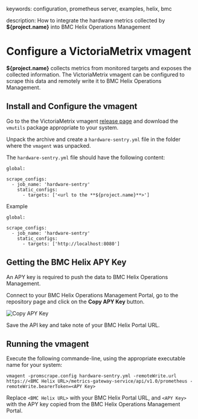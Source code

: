 keywords: configuration, prometheus server, examples, helix, bmc

description: How to integrate the hardware metrics collected by **${project.name}** into BMC Helix Operations Management

# Configure a VictoriaMetrix vmagent

**${project.name}** collects metrics from monitored targets and exposes the collected information. The VictoriaMetrix vmagent can be configured to scrape this data and remotely write it to BMC Helix Operations Management.

## Install and Configure the vmagent

Go to the the VictoriaMetrix vmagent [release page](https://github.com/VictoriaMetrics/VictoriaMetrics/releases) and download the `vmutils` package appropriate to your system.

Unpack the archive and create a `hardware-sentry.yml` file in the folder where the `vmagent` was unpacked.

The `hardware-sentry.yml` file should have the following content:

```
global:

scrape_configs:
  - job_name: 'hardware-sentry'
    static_configs:
      - targets: ['<url to the **${project.name}**>']
```

Example
```
global:

scrape_configs:
  - job_name: 'hardware-sentry'
    static_configs:
      - targets: ['http://localhost:8080']
```

## Getting the BMC Helix APY Key
An APY key is required to push the data to BMC Helix Operations Management.

Connect to your BMC Helix Operations Management Portal, go to the repository page and click on the **Copy APY Key** button.

![Copy APY Key](images/copy_apy_key.png)

Save the API key and take note of your BMC Helix Portal URL.

## Running the vmagent

Execute the following commande-line, using the appropriate executable name for your system:

```
vmagent -promscrape.config hardware-sentry.yml -remoteWrite.url https://<BMC Helix URL>/metrics-gateway-service/api/v1.0/prometheus -remoteWrite.bearerToken=<APY Key>
```

Replace `<BMC Helix URL>` with your BMC Helix Portal URL, and `<APY Key>` with the APY key copied from the BMC Helix Operations Management Portal.